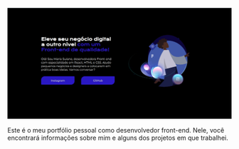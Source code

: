 ![Img Portifolio](image.png)

Este é o meu portfólio pessoal como desenvolvedor front-end. Nele, você encontrará informações sobre mim e alguns dos projetos em que trabalhei.